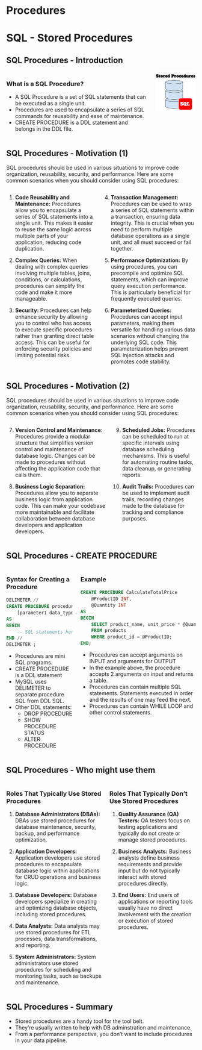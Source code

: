 # Procedures


# SQL - Stored Procedures

## SQL Procedures - Introduction

<div class="columns">

<div class="column">

### What is a SQL Procedure?

- A SQL Procedure is a set of SQL statements that can be executed as a
  single unit.
- Procedures are used to encapsulate a series of SQL commands for
  reusability and ease of maintenance.
- CREATE PROCEDURE is a DDL statement and belongs in the DDL file.

</div>

<div class="column">

<img src="./assets/SQL-Stored-Procedure.png" data-fig-align="center" />

</div>

</div>

## SQL Procedures - Motivation (1)

SQL procedures should be used in various situations to improve code
organization, reusability, security, and performance. Here are some
common scenarios when you should consider using SQL procedures:

<div class="columns">

<div class="column">

1.  **Code Reusability and Maintenance:** Procedures allow you to
    encapsulate a series of SQL statements into a single unit. This
    makes it easier to reuse the same logic across multiple parts of
    your application, reducing code duplication.

2.  **Complex Queries:** When dealing with complex queries involving
    multiple tables, joins, conditions, or calculations, procedures can
    simplify the code and make it more manageable.

3.  **Security:** Procedures can help enhance security by allowing you
    to control who has access to execute specific procedures rather than
    granting direct table access. This can be useful for enforcing
    security policies and limiting potential risks.

</div>

<div class="column">

4.  **Transaction Management:** Procedures can be used to wrap a series
    of SQL statements within a transaction, ensuring data integrity.
    This is crucial when you need to perform multiple database
    operations as a single unit, and all must succeed or fail together.

5.  **Performance Optimization:** By using procedures, you can
    precompile and optimize SQL statements, which can improve query
    execution performance. This is particularly beneficial for
    frequently executed queries.

6.  **Parameterized Queries:** Procedures can accept input parameters,
    making them versatile for handling various data scenarios without
    changing the underlying SQL code. This parameterization helps
    prevent SQL injection attacks and promotes code stability.

</div>

</div>

## SQL Procedures - Motivation (2)

SQL procedures should be used in various situations to improve code
organization, reusability, security, and performance. Here are some
common scenarios when you should consider using SQL procedures:

<div class="columns">

<div class="column">

7.  **Version Control and Maintenance:** Procedures provide a modular
    structure that simplifies version control and maintenance of
    database logic. Changes can be made to procedures without affecting
    the application code that calls them.

8.  **Business Logic Separation:** Procedures allow you to separate
    business logic from application code. This can make your codebase
    more maintainable and facilitate collaboration between database
    developers and application developers.

</div>

<div class="column">

9.  **Scheduled Jobs:** Procedures can be scheduled to run at specific
    intervals using database scheduling mechanisms. This is useful for
    automating routine tasks, data cleanup, or generating reports.

10. **Audit Trails:** Procedures can be used to implement audit trails,
    recording changes made to the database for tracking and compliance
    purposes.

</div>

</div>

## SQL Procedures - CREATE PROCEDURE

<div class="columns">

<div class="column">

### Syntax for Creating a Procedure

``` sql
DELIMETER //
CREATE PROCEDURE procedure_name
    [parameter1 data_type, parameter2 data_type, ...]
AS
BEGIN
    -- SQL statements here
END //
DELIMETER ;
```

- Procedures are mini SQL programs.
- CREATE PROCEDURE is a DDL statement
- MySQL uses DELIMETER to separate procedure SQL from DDL SQL.
- Other DDL statements:
  - DROP PROCEDURE
  - SHOW PROCEDURE STATUS
  - ALTER PROCEDURE

</div>

<div class="column">

### Example

``` sql
CREATE PROCEDURE CalculateTotalPrice
    @ProductID INT,
    @Quantity INT
AS
BEGIN
    SELECT product_name, unit_price * @Quantity AS total_price
    FROM products
    WHERE product_id = @ProductID;
END;
```

- Procedures can accept arguments on INPUT and arguments for OUTPUT
- In the example above, the procedure accepts 2 arguments on input and
  returns a table.
- Procedures can contain multiple SQL statements. Statements executed in
  order and the results of one may feed the next.
- Procedures can contain WHILE LOOP and other control statements.

</div>

</div>

## SQL Procedures - Who might use them

<div class="columns">

<div class="column">

### Roles That Typically Use Stored Procedures

1.  **Database Administrators (DBAs):** DBAs use stored procedures for
    database maintenance, security, backup, and performance
    optimization.

2.  **Application Developers:** Application developers use stored
    procedures to encapsulate database logic within applications for
    CRUD operations and business logic.

3.  **Database Developers:** Database developers specialize in creating
    and optimizing database objects, including stored procedures.

4.  **Data Analysts:** Data analysts may use stored procedures for ETL
    processes, data transformations, and reporting.

5.  **System Administrators:** System administrators use stored
    procedures for scheduling and monitoring tasks, such as backups and
    maintenance.

</div>

<div class="column">

### Roles That Typically Don’t Use Stored Procedures

1.  **Quality Assurance (QA) Testers:** QA testers focus on testing
    applications and typically do not create or manage stored
    procedures.

2.  **Business Analysts:** Business analysts define business
    requirements and provide input but do not typically interact with
    stored procedures directly.

3.  **End Users:** End users of applications or reporting tools usually
    have no direct involvement with the creation or execution of stored
    procedures.

</div>

</div>

## SQL Procedures - Summary

- Stored procedures are a handy tool for the tool belt.
- They’re usually written to help with DB adminstration and maintenance.
- From a performance perspective, you don’t want to include procedures
  in your data pipeline.
